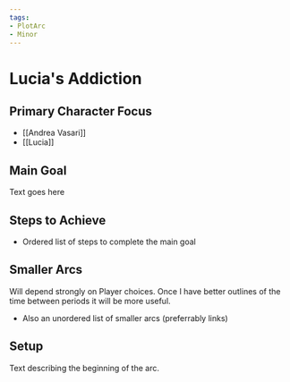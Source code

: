 ```yaml
---
tags:
- PlotArc
- Minor
---
```


# Lucia's Addiction

## Primary Character Focus
- [[Andrea Vasari]]
- [[Lucia]]

## Main Goal
Text goes here

## Steps to Achieve
 - Ordered list of steps to complete the main goal

## Smaller Arcs
Will depend strongly on Player choices.  Once I have better outlines of the time between periods it will be more useful.

- Also an unordered list of smaller arcs (preferrably links)

## Setup
Text describing the beginning of the arc. 